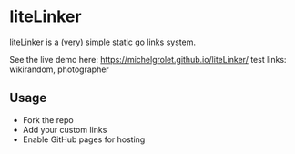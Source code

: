 # liteLinker
liteLinker is a (very) simple static go links system.

See the live demo here: https://michelgrolet.github.io/liteLinker/
test links: wikirandom, photographer

## Usage
- Fork the repo
- Add your custom links
- Enable GitHub pages for hosting
